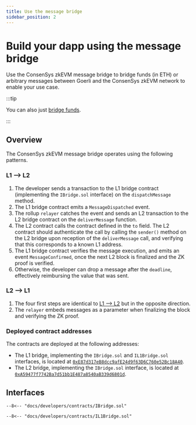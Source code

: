 ```yaml
---
title: Use the message bridge
sidebar_position: 2
---
```


# Build your dapp using the message bridge

Use the ConsenSys zkEVM message bridge to bridge funds (in ETH) or arbitrary messages between Goerli and the ConsenSys zkEVM network to enable your use case.

:::tip

You can also just [bridge funds](../get-started/bridge-funds.md).

:::

## Overview

The ConsenSys zkEVM message bridge operates using the following patterns.

### L1 --> L2

1. The developer sends a transaction to the L1 bridge contract (implementing the `IBridge.sol` interface) on the `dispatchMessage` method.
1. The L1 bridge contract emits a `MessageDispatched` event.
1. The rollup `relayer` catches the event and sends an L2 transaction to the L2 bridge contract on the `deliverMessage` function.
1. The L2 contract calls the contract defined in the `to` field. The L2 contract should authenticate the call by calling the `sender()` method on the L2 bridge upon reception of the `deliverMessage` call, and verifying that this corresponds to a known L1 address.
1. The L1 bridge contract verifies the message execution, and emits an event `MessageConfirmed`, once the next L2 block is finalized and the ZK proof is verified.
1. Otherwise, the developer can drop a message after the `deadline`, effectively reimbursing the value that was sent.

### L2 --> L1

1. The four first steps are identical to [L1 --> L2](#l1----l2) but in the opposite direction.
1. The `relayer` embeds messages as a parameter when finalizing the block and verifying the ZK proof.

### Deployed contract addresses

The contracts are deployed at the following addresses:

- The L1 bridge, implementing the `IBridge.sol` and `IL1Bridge.sol` interfaces, is located at [`0xE87d317eB8dcc9afE24d9f63D6C760e52Bc18A40`](https://goerli.etherscan.io/address/0xe87d317eb8dcc9afe24d9f63d6c760e52bc18a40).
- The L2 bridge, implementing the `IBridge.sol` interface, is located at [`0xA59477f7742Ba7d51bb1E487a8540aB339d6801d`](https://explorer.goerli.zkevm.consensys.net/address/0xA59477f7742Ba7d51bb1E487a8540aB339d6801d).

## Interfaces

```solidity linenums="1" title="IBridge.sol"
--8<-- "docs/developers/contracts/IBridge.sol"
```

```solidity linenums="1" title="IL1Bridge.sol"
--8<-- "docs/developers/contracts/IL1Bridge.sol"
```
